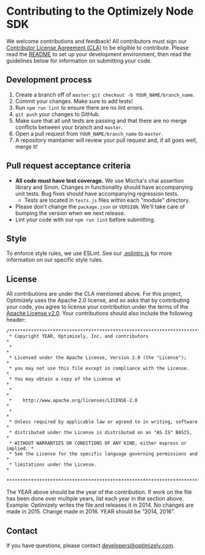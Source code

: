 # Contributing to the Optimizely Node SDK

We welcome contributions and feedback! All contributors must sign our [Contributor License Agreement (CLA)](https://docs.google.com/a/optimizely.com/forms/d/e/1FAIpQLSf9cbouWptIpMgukAKZZOIAhafvjFCV8hS00XJLWQnWDFtwtA/viewform) to be eligible to contribute. Please read the [README](README.md) to set up your development environment, then read the guidelines below for information on submitting your code.

## Development process

1. Create a branch off of `master`: `git checkout -b YOUR_NAME/branch_name`.
2. Commit your changes. Make sure to add tests!
3. Run `npm run lint` to ensure there are no lint errors.
4. `git push` your changes to GitHub.
5. Make sure that all unit tests are passing and that there are no merge conflicts between your branch and `master`.
6. Open a pull request from `YOUR_NAME/branch_name` to `master`.
7. A repository maintainer will review your pull request and, if all goes well, merge it!

## Pull request acceptance criteria

* **All code must have test coverage.** We use Mocha's chai assertion library and Sinon. Changes in functionality should have accompanying unit tests. Bug fixes should have accompanying regression tests.
  * Tests are located in `tests.js` files within each "module" directory.
* Please don't change the `package.json` or `VERSION`. We'll take care of bumping the version when we next release.
* Lint your code with our `npm run lint` before submitting.

## Style

To enforce style rules, we use ESLint. See our [.eslintrc.js](.eslintrc.js) for more information on our specific style rules.

## License

All contributions are under the CLA mentioned above. For this project, Optimizely uses the Apache 2.0 license, and so asks that by contributing your code, you agree to license your contribution under the terms of the [Apache License v2.0](http://www.apache.org/licenses/LICENSE-2.0). Your contributions should also include the following header:

```
/****************************************************************************
 * Copyright YEAR, Optimizely, Inc. and contributors                        *
 *                                                                          *
 * Licensed under the Apache License, Version 2.0 (the "License");          *
 * you may not use this file except in compliance with the License.         *
 * You may obtain a copy of the License at                                  *
 *                                                                          *
 *    http://www.apache.org/licenses/LICENSE-2.0                            *
 *                                                                          *
 * Unless required by applicable law or agreed to in writing, software      *
 * distributed under the License is distributed on an "AS IS" BASIS,        *
 * WITHOUT WARRANTIES OR CONDITIONS OF ANY KIND, either express or implied. *
 * See the License for the specific language governing permissions and      *
 * limitations under the License.                                           *
 ***************************************************************************/
 ```

The YEAR above should be the year of the contribution. If work on the file has been done over multiple years, list each year in the section above. Example: Optimizely writes the file and releases it in 2014. No changes are made in 2015. Change made in 2016. YEAR should be “2014, 2016”.

## Contact

If you have questions, please contact developers@optimizely.com.
